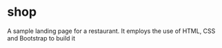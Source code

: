 # shop
A sample landing page for a restaurant. It employs the use of HTML, CSS and Bootstrap to build it
